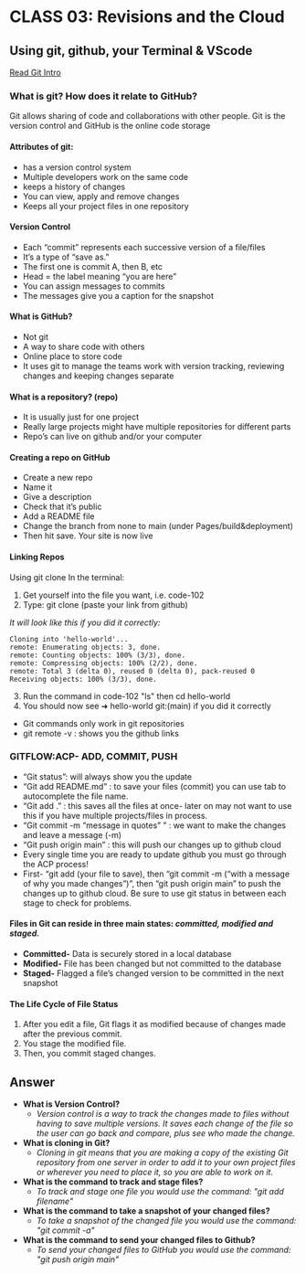 # CLASS 03: Revisions and the Cloud
## Using git, github, your Terminal & VScode

[Read Git Intro](https://blog.udemy.com/git-tutorial-a-comprehensive-guide/)

### What is git? How does it relate to GitHub?

Git allows sharing of code and collaborations with other people. Git is the version control and GitHub is the online code storage

#### Attributes of git:
- has a version control system
- Multiple developers work on the same code
- keeps a history of changes
- You can view, apply and remove changes
- Keeps all your project files in one repository

#### Version Control
- Each “commit” represents each successive version of a file/files
- It’s a type of “save as.” 
- The first one is commit A, then B, etc
- Head = the label meaning “you are here”
- You can assign messages to commits
- The messages give you a caption for the snapshot

#### What is GitHub?
- Not git
- A way to share code with others
- Online place to store code
- It uses git to manage the teams work with version tracking, reviewing changes and keeping changes separate

#### What is a repository? (repo)
- It is usually just for one project
- Really large projects might have multiple repositories for different parts
- Repo’s can live on github and/or your computer

#### Creating a repo on GitHub
- Create a new repo
- Name it
- Give a description
- Check that it’s public
- Add a README file
- Change the branch from none to main (under Pages/build&deployment)
- Then hit save. Your site is now live

#### Linking Repos
Using git clone
In the terminal:
1. Get yourself into the file you want, i.e. code-102
2. Type: git clone (paste your link from github)

*It will look like this if you did it correctly:*
```
Cloning into 'hello-world'...
remote: Enumerating objects: 3, done.
remote: Counting objects: 100% (3/3), done.
remote: Compressing objects: 100% (2/2), done.
remote: Total 3 (delta 0), reused 0 (delta 0), pack-reused 0
Receiving objects: 100% (3/3), done.
```
3. Run the command in code-102 "ls" then cd hello-world
4. You should now see ➜  hello-world git:(main) if you did it correctly

- Git commands only work in git repositories
- git remote -v : shows you the github links

### GITFLOW:ACP- ADD, COMMIT, PUSH

- “Git status”: will always show you the update
- “Git add README.md” : to save your files (commit) you can use tab to autocomplete the file name.
- “Git add .” : this saves all the files at once- later on may not want to use this if you have multiple projects/files in process.
- “Git commit -m “message in quotes” ” : we want to make the changes and leave a message (-m)
- “Git push origin main” : this will push our changes up to github cloud
- Every single time you are ready to update github you must go through the ACP process!
- First- “git add (your file to save), then “git commit -m (“with a message of why you made changes”)”, then “git push origin main” to push the changes up to github cloud. Be sure to use git status in between each stage to check for problems.

#### Files in Git can reside in three main states: *committed, modified and staged.*
- **Committed-** Data is securely stored in a local database
- **Modified-** File has been changed but not committed to the database
- **Staged-** Flagged a file’s changed version to be committed in the next snapshot

#### The Life Cycle of File Status
1. After you edit a file, Git flags it as modified because of changes made after the previous commit.
2. You stage the modified file.
3. Then, you commit staged changes.


## Answer
- **What is Version Control?**
  -  *Version control is a way to track the changes made to files without having to save multiple versions. It saves each change of the file so the user can go back and compare, plus see who made the change.*
- **What is cloning in Git?**
  - *Cloning in git means that you are making a copy of the existing Git repository from one server in order to add it to your own project files or wherever you need to place it, so you are able to work on it.*
- **What is the command to track and stage files?** 
  - *To track and stage one file you would use the command: "git add filename"* 
- **What is the command to take a snapshot of your changed files?**
  - *To take a snapshot of the changed file you would use the command: "git commit -a"*
- **What is the command to send your changed files to Github?**
  - *To send your changed files to GitHub you would use the command: "git push origin main"*
